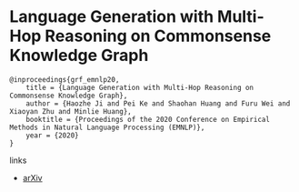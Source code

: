 # Language Generation with Multi-Hop Reasoning on Commonsense Knowledge Graph

```
@inproceedings{grf_emnlp20,
    title = {Language Generation with Multi-Hop Reasoning on Commonsense Knowledge Graph},
    author = {Haozhe Ji and Pei Ke and Shaohan Huang and Furu Wei and Xiaoyan Zhu and Minlie Huang},
    booktitle = {Proceedings of the 2020 Conference on Empirical Methods in Natural Language Processing (EMNLP)},
    year = {2020}
}
```

links
- [arXiv](https://arxiv.org/abs/2009.11692)

